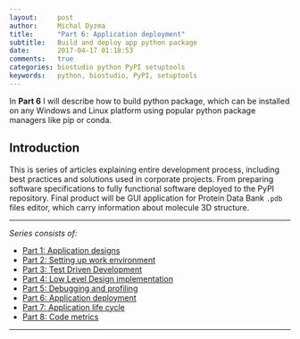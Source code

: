 ```yaml
---
layout:     post
author:     Michal Dyzma
title:      "Part 6: Application deployment"
subtitle:   Build and deploy app python package
date:       2017-04-17 01:18:53
comments:   true
categories: biostudio python PyPI setuptools
keywords:   python, biostudio, PyPI, setuptools
---
```


In __Part 6__ I will describe how to build python package, which can be installed on any Windows and Linux platform using popular python package managers like pip or conda.


## Introduction

This is series of articles explaining entire development process, including best practices and solutions used in corporate projects. From preparing  software specifications to fully functional software deployed to the PyPI repository. Final product will be GUI application for Protein Data Bank ```.pdb``` files editor, which carry information about molecule 3D structure.

-----
_Series consists of:_

* [Part 1: Application designs]({{site.url}}/2017/04/21/part1-biostudio-application-design/)
* [Part 2: Setting up work environment]({{site.url}}/2017/04/13/part2-biostudio-setting-up-environment/)
* [Part 3: Test Driven Development]({{site.url}}/2017/04/14/part3-biostudio-design-implementation-tdd/)
* [Part 4: Low Level Design implementation]({{site.url}}/2017/04/15/part4-biostudio-design-implementation-continue/)
* [Part 5: Debugging and profiling]({{site.url}}/2017/04/16/part5-biostudio-debugging-and-profiling/)
* [Part 6: Application deployment]({{site.url}}/2017/04/17/part6-biostudio-application-deployment/)
* [Part 7: Application life cycle]({{site.url}}/2017/04/18/part7-biostudio-application-lifecycle/)
* [Part 8: Code metrics]({{site.url}}/2017/04/19/part8-biostudio-code-metrics/)

-----



